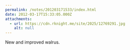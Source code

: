 ```yaml
---
permalink: /notes/201203171533/index.html
date: 2012-03-17T15:33:05.000Z
attachments:
  - url: https://cdn.rknight.me/site/2025/12769291.jpg
    alt: null
---
```


New and improved walrus.
